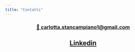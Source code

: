 ```yaml
---
title: "Contatti"
---
```


<h3 style="text-align: center;"><a href="mailto:carlotta.stancampiano1@gmail.com">📧 carlotta.stancampiano1@gmail.com </a></h3>

<h2 style="text-align: center;"><a href="https://www.linkedin.com/in/carlotta-stancampiano-45394821b/">Linkedin</a></h2>